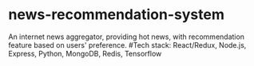 # news-recommendation-system
An internet news aggregator, providing hot news, with recommendation feature based on users' preference. #Tech stack: React/Redux, Node.js, Express, Python, MongoDB, Redis, Tensorflow
